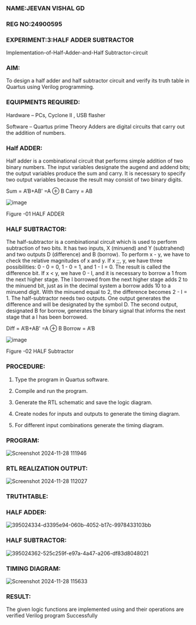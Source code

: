 ### NAME:JEEVAN VISHAL GD
### REG NO:24900595
### EXPERIMENT:3:HALF ADDER SUBTRACTOR

Implementation-of-Half-Adder-and-Half Subtractor-circuit

### AIM:

To design a half adder and half subtractor circuit and verify its truth table in Quartus using Verilog programming.

### EQUIPMENTS REQUIRED:

Hardware – PCs, Cyclone II , USB flasher 

Software – Quartus prime Theory Adders are digital circuits that carry out the addition of numbers.

### Half ADDER:

Half adder is a combinational circuit that performs simple addition of two binary numbers. The input variables designate the augend and addend bits; the output variables produce the sum and carry. It is necessary to specify two output variables because the result may consist of two binary digits.

Sum = A’B+AB’ =A ⊕ B Carry = AB

![image](https://github.com/naavaneetha/HALF_ADDER_SUBTRACTOR/assets/154305477/bd4a0b2c-cdbc-4184-ab08-81578f121e1f)

Figure -01 HALF ADDER

### HALF SUBTRACTOR:

The half-subtractor is a combinational circuit which is used to perform subtraction of two bits. It has two inputs, X (minuend) and Y (subtrahend) and two outputs D (difference) and B (borrow). To perform x - y, we have to check the relative magnitudes of x and y. If x ;;, y, we have three possibilities: 0 - 0 = 0, 1 - 0 = 1, and 1 - I = 0. The result is called the difference bit. If x < y, we have 0 - I, and it is necessary to borrow a 1 from the next higher stage. The I borrowed from the next higher stage adds 2 to the minuend bit, just as in the decimal system a borrow adds 10 to a minuend digit. With the minuend equal to 2, the difference becomes 2 - I = 1. The half-subtractor needs two outputs. One output generates the difference and will be designated by the symbol D. The second output, designated B for borrow, generates the binary signal that informs the next stage that a I has been borrowed. 

Diff = A’B+AB’ =A ⊕ B
Borrow = A’B

 ![image](https://github.com/naavaneetha/HALF_ADDER_SUBTRACTOR/assets/154305477/d76b099c-513f-4e7c-843a-e2fd028a531a)

Figure -02 HALF Subtractor


### PROCEDURE:

1.	Type the program in Quartus software.

2.	Compile and run the program.

3.	Generate the RTL schematic and save the logic diagram.

4.	Create nodes for inputs and outputs to generate the timing diagram.

5.	For different input combinations generate the timing diagram.


### PROGRAM:
![Screenshot 2024-11-28 111946](https://github.com/user-attachments/assets/619bb038-cec9-452a-b448-c8370e9f0e51)


### RTL REALIZATION OUTPUT:

![Screenshot 2024-11-28 112027](https://github.com/user-attachments/assets/1eedc792-4ad7-4a1f-afe1-e08d150817db)

### TRUTHTABLE:

### HALF ADDER:
![395024334-d3395e94-060b-4052-b17c-9978433103bb](https://github.com/user-attachments/assets/4cc27cf3-2e04-456b-acdd-f2dcb019e309)

### HALF SUBTRACTOR:
![395024362-525c259f-e97a-4a47-a206-df83d8048021](https://github.com/user-attachments/assets/b9dea356-5adb-469c-b56d-c4b6ad7d7bf9)

### TIMING DIAGRAM:
![Screenshot 2024-11-28 115633](https://github.com/user-attachments/assets/c2c0d96f-db70-43cc-9490-41c765963a8d)

### RESULT:
The given logic functions are implemented using and their operations are verified
Verilog program Successfully
